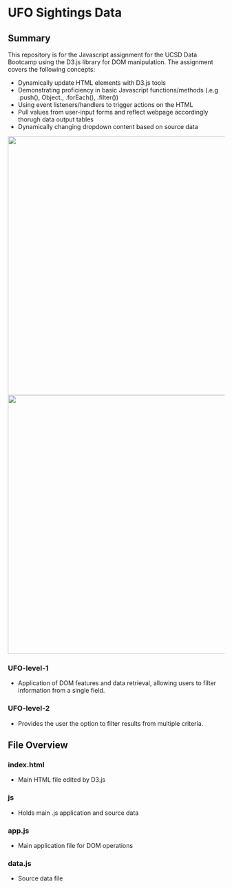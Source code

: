 # UFO Sightings Data

## Summary
This repository is for the Javascript assignment for the UCSD Data Bootcamp using the D3.js library for DOM manipulation. The assignment covers the following concepts:
- Dynamically update HTML elements with D3.js tools
- Demonstrating proficiency in basic Javascript functions/methods (.e.g .push(), Object., .forEach(), .filter())
- Using event listeners/handlers to trigger actions on the HTML
- Pull values from user-input forms and reflect webpage accordingly thorugh data output tables
- Dynamically changing dropdown content based on source data

<img src="resources/images/exoplanet_banner.jpg" width="600"/>
<img src="resources/images/exoplanet_banner.jpg" width="600"/>

### UFO-level-1
- Application of DOM features and data retrieval, allowing users to filter information from a single field.

### UFO-level-2
- Provides the user the option to filter results from multiple criteria.

## File Overview
### index.html
- Main HTML file edited by D3.js

### js
- Holds main .js application and source data

### app.js
- Main application file for DOM operations

### data.js
- Source data file
